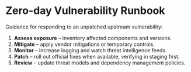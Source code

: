 # Zero-day Vulnerability Runbook

Guidance for responding to an unpatched upstream vulnerability:

1. **Assess exposure** – inventory affected components and versions.
2. **Mitigate** – apply vendor mitigations or temporary controls.
3. **Monitor** – increase logging and watch threat intelligence feeds.
4. **Patch** – roll out official fixes when available, verifying in staging first.
5. **Review** – update threat models and dependency management policies.

